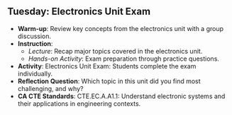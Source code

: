 ## Tuesday: Electronics Unit Exam

- **Warm-up**: Review key concepts from the electronics unit with a group discussion.
- **Instruction**:
  - *Lecture*: Recap major topics covered in the electronics unit.
  - *Hands-on Activity*: Exam preparation through practice questions.
- **Activity**: Electronics Unit Exam: Students complete the exam individually.
- **Reflection Question**: Which topic in this unit did you find most challenging, and why?
- **CA CTE Standards**: CTE.EC.A.A1.1: Understand electronic systems and their applications in engineering contexts.
